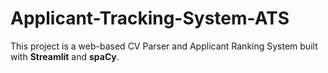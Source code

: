 # Applicant-Tracking-System-ATS
This project is a web-based CV Parser and Applicant Ranking System built with **Streamlit** and **spaCy**.
